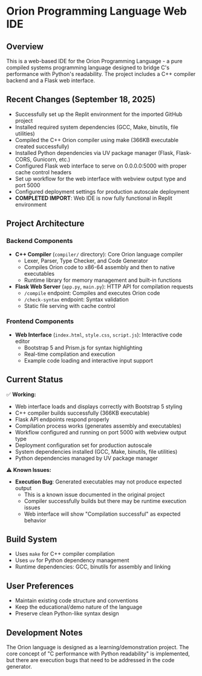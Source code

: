 # Orion Programming Language Web IDE

## Overview
This is a web-based IDE for the Orion Programming Language - a pure compiled systems programming language designed to bridge C's performance with Python's readability. The project includes a C++ compiler backend and a Flask web interface.

## Recent Changes (September 18, 2025)
- Successfully set up the Replit environment for the imported GitHub project
- Installed required system dependencies (GCC, Make, binutils, file utilities)
- Compiled the C++ Orion compiler using make (366KB executable created successfully)
- Installed Python dependencies via UV package manager (Flask, Flask-CORS, Gunicorn, etc.)
- Configured Flask web interface to serve on 0.0.0.0:5000 with proper cache control headers
- Set up workflow for the web interface with webview output type and port 5000
- Configured deployment settings for production autoscale deployment
- **COMPLETED IMPORT**: Web IDE is now fully functional in Replit environment

## Project Architecture
### Backend Components
- **C++ Compiler** (`compiler/` directory): Core Orion language compiler
  - Lexer, Parser, Type Checker, and Code Generator
  - Compiles Orion code to x86-64 assembly and then to native executables
  - Runtime library for memory management and built-in functions
- **Flask Web Server** (`app.py`, `main.py`): HTTP API for compilation requests
  - `/compile` endpoint: Compiles and executes Orion code
  - `/check-syntax` endpoint: Syntax validation
  - Static file serving with cache control

### Frontend Components
- **Web Interface** (`index.html`, `style.css`, `script.js`): Interactive code editor
  - Bootstrap 5 and Prism.js for syntax highlighting
  - Real-time compilation and execution
  - Example code loading and interactive input support

## Current Status
✅ **Working:**
- Web interface loads and displays correctly with Bootstrap 5 styling
- C++ compiler builds successfully (366KB executable)
- Flask API endpoints respond properly 
- Compilation process works (generates assembly and executables)  
- Workflow configured and running on port 5000 with webview output type
- Deployment configuration set for production autoscale
- System dependencies installed (GCC, Make, binutils, file utilities)
- Python dependencies managed by UV package manager

⚠️ **Known Issues:**
- **Execution Bug**: Generated executables may not produce expected output
  - This is a known issue documented in the original project
  - Compiler successfully builds but there may be runtime execution issues
  - Web interface will show "Compilation successful" as expected behavior

## Build System
- Uses `make` for C++ compiler compilation
- Uses `uv` for Python dependency management
- Runtime dependencies: GCC, binutils for assembly and linking

## User Preferences
- Maintain existing code structure and conventions
- Keep the educational/demo nature of the language
- Preserve clean Python-like syntax design

## Development Notes
The Orion language is designed as a learning/demonstration project. The core concept of "C performance with Python readability" is implemented, but there are execution bugs that need to be addressed in the code generator.